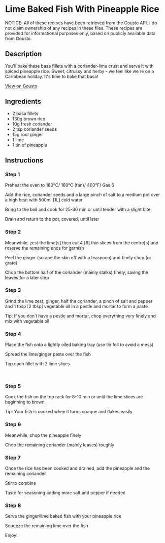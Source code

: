 # Lime Baked Fish With Pineapple Rice

NOTICE: All of these recipes have been retrieved from the Gousto API. I do not claim ownership of any recipes in these files. These recipes are provided for informational purposes only, based on publicly available data from Gousto.

## Description

You'll bake these basa fillets with a coriander-lime crust and serve it with spiced pineapple rice. Sweet, citrussy and herby - we feel like we're on a Caribbean holiday. It's time to bake that basa! 

[View on Gousto](https://www.gousto.co.uk/recipes/cookbook/lime-baked-fish-with-pineapple-rice)

## Ingredients

- 2 basa fillets
- 130g brown rice
- 10g fresh coriander
- 2 tsp coriander seeds
- 15g root ginger
- 1 lime 
- 1 tin of pineapple

## Instructions


### Step 1

Preheat the oven to 180&deg;C/ 160&deg;C (fan)/ 400&deg;F/ Gas 6


Add the rice, coriander seeds and a large pinch of salt to a medium pot over a high heat with 500ml <span class="text-danger">[1L]</span> cold water


Bring to the boil and cook for 25-30 min or until tender with a slight bite


Drain and return to the pot, covered, until&nbsp;later


### Step 2

Meanwhile, zest the lime<span class="text-danger">[s]</span> then cut 4<span class="text-danger"> [8]</span> thin slices from the centre<span class="text-danger">[s]</span> and reserve the remaining ends for garnish&nbsp;


Peel the ginger (scrape the skin off with a teaspoon) and finely chop (or grate)


Chop the bottom half of the coriander (mainly stalks)&nbsp;finely, saving the leaves for a later step


### Step 3

Grind the lime zest, ginger, half the coriander,&nbsp;a pinch of salt and pepper and 1 tbsp <span class="text-danger">[2 tbsp]</span> vegetable oil&nbsp;in a pestle and mortar to form a paste


Tip: If you don't have a pestle and mortar, chop everything&nbsp;very finely and mix with vegetable oil


### Step 4

Place the fish onto a lightly oiled baking tray (use tin foil to avoid a mess)


Spread the&nbsp;lime/ginger paste&nbsp;over the fish


Top each fillet with 2&nbsp;lime slices


&nbsp;


### Step 5

Cook the fish on the top rack for 8-10 min or until the lime slices are beginning to brown


Tip: Your fish is cooked when it turns opaque and flakes easily


### Step 6

Meanwhile, chop&nbsp;the pineapple finely


Chop the remaining coriander (mainly leaves) roughly


### Step 7

Once the rice has been cooked and drained, add the pineapple and the remaining coriander


Stir to combine


Taste for seasoning adding more salt and pepper if needed

### Step 8

Serve&nbsp;the ginger/lime baked fish with your pineapple rice


Squeeze the remaining lime over the fish


Enjoy!

